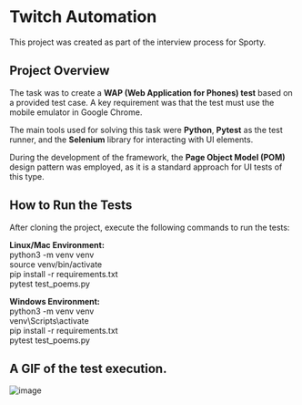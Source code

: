 # Twitch Automation

This project was created as part of the interview process for Sporty.

## Project Overview

The task was to create a **WAP (Web Application for Phones) test** based on a provided test case.
A key requirement was that the test must use the mobile emulator in Google Chrome.

The main tools used for solving this task were **Python**, **Pytest** as the test runner, and the **Selenium** library for interacting with UI elements.

During the development of the framework, the **Page Object Model (POM)** design pattern was employed, as it is a standard approach for UI tests of this type.

## How to Run the Tests
After cloning the project, execute the following commands to run the tests:

**Linux/Mac Environment:**\
python3 -m venv venv\
source venv/bin/activate\
pip install -r requirements.txt\
pytest test_poems.py

**Windows Environment:**\
python3 -m venv venv\
venv\Scripts\activate\
pip install -r requirements.txt\
pytest test_poems.py

## A GIF of the test execution.
![image](https://github.com/user-attachments/assets/fb82f17f-3b09-479b-a561-448bf3ae3ab9)
